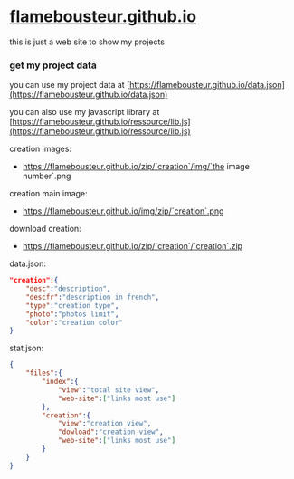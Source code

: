 # [flamebousteur.github.io](https://flamebousteur.github.io)

this is just a web site to show my projects

### get my project data
you can use my project data at [https://flamebousteur.github.io/data.json](https://flamebousteur.github.io/data.json)

you can also use my javascript library at [https://flamebousteur.github.io/ressource/lib.js](https://flamebousteur.github.io/ressource/lib.js)


creation images:
- https://flamebousteur.github.io/zip/`creation`/img/`the image number`.png

creation main image:
- https://flamebousteur.github.io/img/zip/`creation`.png

download creation:
- https://flamebousteur.github.io/zip/`creation`/`creation`.zip

data.json:
```json
"creation":{
    "desc":"description",
    "descfr":"description in french",
    "type":"creation type",
    "photo":"photos limit",
    "color":"creation color"
}
```
stat.json:
```json
{
    "files":{
        "index":{
            "view":"total site view",
            "web-site":["links most use"]
        },
        "creation":{
            "view":"creation view",
            "dowload":"creation view",
            "web-site":["links most use"]
        }
    }
}
```

